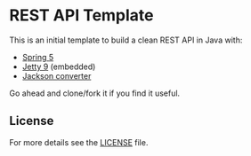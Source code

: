 # REST API Template

This is an initial template to build a clean REST API in Java with:
- [Spring 5](https://docs.spring.io/spring/docs/current/spring-framework-reference/)
- [Jetty 9](https://www.eclipse.org/jetty/) (embedded)
- [Jackson converter](https://github.com/FasterXML/jackson)

Go ahead and clone/fork it if you find it useful.

## License
For more details see the [LICENSE](LICENSE.md) file.